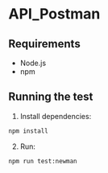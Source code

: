 # API_Postman

## Requirements

- Node.js
- npm

## Running the test

1. Install dependencies:
```sh
npm install
```

2. Run:
```sh
npm run test:newman
```
